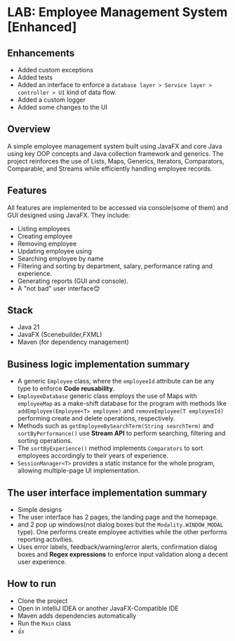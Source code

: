 # LAB: Employee Management System [Enhanced]

## Enhancements
- Added custom exceptions
- Added tests
- Added an interface to enforce a `database layer > Service layer > controller > UI` kind of data flow.
- Added a custom logger
- Added some changes to the UI

## Overview
A simple employee management system built using JavaFX and core Java using key OOP concepts and Java collection framework and generics. The project reinforces the use of Lists, Maps, Generics, Iterators, Comparators, Comparable, and Streams while efficiently handling employee records.

## Features
All features are implemented to be accessed via console(some of them) and GUI designed using JavaFX. They include:
- Listing employees
- Creating employee
- Removing employee
- Updating employee using
- Searching employee by name
- Filtering and sorting by department, salary, performance rating and experience.
- Generating reports (GUI and console).
- A "not bad" user interface😊

## Stack
- Java 21
- JavaFX (Scenebuilder,FXML)
- Maven (for dependency management)

## Business logic implementation summary
- A generic `Employee` class, where the `employeeId` attribute can be any type to enforce <b>Code reusability</b>.
- `EmployeeDatabase` generic class employs the use of Maps with `employeeMap` as a make-shift database for the program with methods like `addEmployee(Employee<T> employee)` and `removeEmployee(T employeeId)` performing create and delete operations, respectively.
- Methods such as `getEmployeeBySearchTerm(String searchTerm)` and `sortByPerformance()`  use <b>Stream API</b> to perform searching, filtering and sorting operations.
- The `sortByExperience()` method implements `Comparators` to sort employees accordingly to their years of experience. 
- `SessionManager<T>` provides a static instance for the whole program, allowing multiple-page UI implementation.

## The user interface implementation summary
- Simple designs
- The user interface has 2 pages, the landing page and the homepage.
- and 2 pop up windows(not dialog boxes but the `Modality.WINDOW_MODAL` type). One performs create employee activities while the other performs reporting activities.
- Uses error labels, feedback/warning/error alerts, confirmation dialog boxes and <b>Regex expressions</b> to enforce input validation along a decent user experience.

## How to run
- Clone the project
- Open in intelliJ IDEA or another JavaFX-Compatible IDE
- Maven adds dependencies automatically
- Run the `Main` class
- 👍
